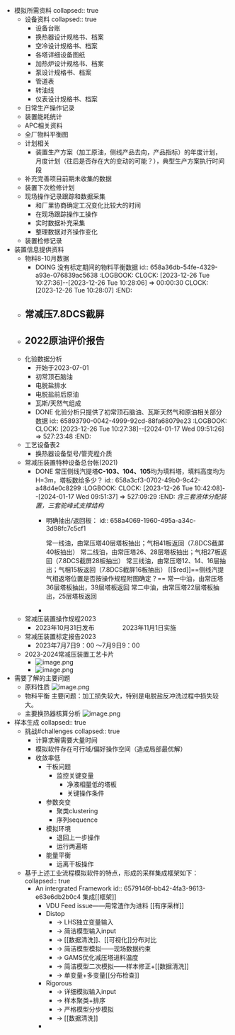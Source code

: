- 模拟所需资料
  collapsed:: true
	- 设备资料
	  collapsed:: true
		- 设备台账
		- 换热器设计规格书、档案
		- 空冷设计规格书、档案
		- 各塔详细设备图纸
		- 加热炉设计规格书、档案
		- 泵设计规格书、档案
		- 管道表
		- 转油线
		- 仪表设计规格书、档案
	- 日常生产操作记录
	- 装置能耗统计
	- APC相关资料
	- 全厂物料平衡图
	- 计划相关
		- 装置生产方案（加工原油，侧线产品去向，产品指标）的年度计划，月度计划（往后是否存在大的变动的可能？），典型生产方案执行时间段
	- 补充完善项目前期未收集的数据
	- 装置下次检修计划
	- 现场操作记录跟踪和数据采集
		- 和厂里协商确定工况变化比较大的时间
		- 在现场跟踪操作工操作
		- 实时数据补充采集
		- 整理数据对齐操作变化
	- 装置检修记录
- 装置信息提供资料
	- 物料8-10月数据
		- DOING 没有标定期间的物料平衡数据
		  id:: 658a36db-54fe-4329-a93e-076839ac5638
		  :LOGBOOK:
		  CLOCK: [2023-12-26 Tue 10:27:36]--[2023-12-26 Tue 10:28:06] =>  00:00:30
		  CLOCK: [2023-12-26 Tue 10:28:07]
		  :END:
	- 常减压7.8DCS截屏
		-
	- 2022原油评价报告
		-
	- 化验数据分析
		- 开始于2023-07-01
		- 初常顶石脑油
		- 电脱盐排水
		- 电脱盐前后原油
		- 瓦斯/天然气组成
		- DONE 化验分析只提供了初常顶石脑油、瓦斯天然气和原油相关部分数据
		  id:: 65893790-0042-4999-92cd-88fa68079e23
		  :LOGBOOK:
		  CLOCK: [2023-12-26 Tue 10:27:38]--[2024-01-17 Wed 09:51:26] =>  527:23:48
		  :END:
	- 工艺设备表2
		- 换热器设备型号/管壳程介质
	- 常减压装置特种设备总台帐(2021)
		- DONE 常压侧线汽提塔**C-103、104、105**均为填料塔，填料高度均为H=3m，塔板数给多少？
		  id:: 658a3cf3-0702-49b0-9c42-a48d4e0c8299
		  :LOGBOOK:
		  CLOCK: [2023-12-26 Tue 10:42:08]--[2024-01-17 Wed 09:51:37] =>  527:09:29
		  :END:
		  *含三套液体分配装置，三套驼峰式支撑结构*
			- 明确抽出/返回板：
			  id:: 658a4069-1960-495a-a34c-3d98fc7c5cf1
			  
			  常一线油，由常压塔40层塔板抽出；气相41板返回（7.8DCS截屏40板抽出）
			  常二线油，由常压塔26、28层塔板抽出；气相27板返回（7.8DCS截屏28板抽出）
			  常三线油，由常压塔12、14、16层抽出；气相15板返回（7.8DCS截屏16板抽出）
			  [[$red]]==侧线汽提气相返塔位置是否按操作规程附图确定？==
			  常一中油，由常压塔36层塔板抽出，39层塔板返回
			  常二中油，由常压塔22层塔板抽出，25层塔板返回
			-
	- 常减压装置操作规程2023
		- 2023年10月31日发布                2023年11月1日实施
	- 常减压装置标定报告2023
		- 2023年7月7日9：00 ～7月9日9：00
	- 2023-2024常减压装置工艺卡片
		- ![image.png](../assets/image_1703490207361_0.png)
		- ![image.png](../assets/image_1703490223925_0.png)
- 需要了解的主要问题
	- 原料性质
	  ![image.png](../assets/image_1703566020985_0.png)
	- 物料平衡
	  主要问题：加工损失较大，特别是电脱盐反冲洗过程中损失较大。
	- 主要换热器核算分析
	  ![image.png](../assets/image_1703565971819_0.png)
- 样本生成
  collapsed:: true
	- 挑战#challenges
	  collapsed:: true
		- 计算求解需要大量时间
		- 模拟软件存在可行域/偏好操作空间（造成局部最优解）
		- 收敛率低
			- 干板问题
				- 监控关键变量
					- 净液相量低的塔板
					- 关键操作条件
			- 参数突变
				- 聚类clustering
				- 序列sequence
			- 模拟环境
				- 退回上一步操作
				- 运行两遍塔
			- 能量平衡
				- 远离干板操作
	- 基于上述工业流程模拟软件的特点，形成的采样集成框架如下：
	  collapsed:: true
		- An intergrated Framework
		  id:: 6579146f-bb42-4fa3-9613-e63e6db2b0c4
		  集成[[框架]]
			- VDU Feed issue——用常渣作为进料
			  [[有序采样]]
			- Distop
				- → LHS独立变量输入
				- → 简洁模型输入input
				- → [[数据清洗]]、[[可视化]]分布对比
				- → 简洁模型模拟——现场数据约束
				- → GAMS优化减压塔进料温度
				- → 简洁模型二次模拟——样本修正+[[数据清洗]]
				- → 单变量+多变量[[分布检查]]
			- Rigorous
				- → 详细模拟输入input
				- → 样本聚类+排序
				- → 严格模型分步模拟
				- → [[数据清洗]]
			-